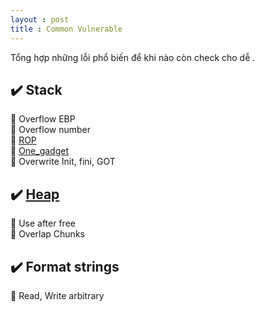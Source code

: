 ```yaml
---
layout : post 
title : Common Vulnerable 
--- 
```


Tổng hợp những lỗi phổ biến để khi nào còn check cho dễ . 

## ✔️ Stack 
  🌌  Overflow EBP    
  🌌  Overflow number   
  🌌  [ROP](https://ropemporium.com)  
  🌌  [One_gadget](https://github.com/david942j/one_gadget)  
  🌌  Overwrite Init, fini, GOT  


## ✔️ [Heap](https://github.com/shellphish/how2heap) 
  🌌   Use after free  
  🌌   Overlap Chunks   

 
## ✔️ Format strings   
 
  🌌   Read, Write arbitrary  

